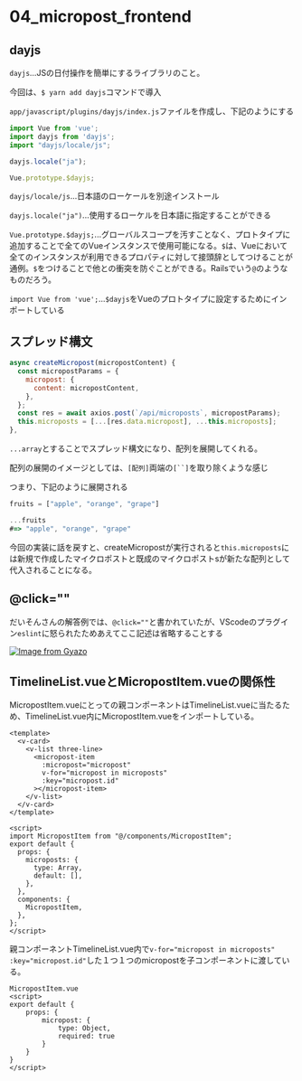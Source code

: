 # 04_micropost_frontend

## dayjs

`dayjs`...JSの日付操作を簡単にするライブラリのこと。

今回は、`$ yarn add dayjs`コマンドで導入

`app/javascript/plugins/dayjs/index.js`ファイルを作成し、下記のようにする

```js
import Vue from 'vue';
import dayjs from 'dayjs';
import "dayjs/locale/js";

dayjs.locale("ja");

Vue.prototype.$dayjs;
```

`dayjs/locale/js`...日本語のローケールを別途インストール

`dayjs.locale("ja")`...使用するローケルを日本語に指定することができる

`Vue.prototype.$dayjs;`...グローバルスコープを汚すことなく、プロトタイプに追加することで全てのVueインスタンスで使用可能になる。`$`は、Vueにおいて全てのインスタンスが利用できるプロパティに対して接頭辞としてつけることが通例。`$`をつけることで他との衝突を防ぐことができる。Railsでいう`@`のようなものだろう。

`import Vue from 'vue';`...`$dayjs`をVueのプロトタイプに設定するためにインポートしている

## スプレッド構文

```js
async createMicropost(micropostContent) {
  const micropostParams = {
    micropost: {
      content: micropostContent,
    },
  };
  const res = await axios.post(`/api/microposts`, micropostParams);
  this.microposts = [...[res.data.micropost], ...this.microposts];
},
```

`...array`とすることでスプレッド構文になり、配列を展開してくれる。

配列の展開のイメージとしては、`[配列]`両端の`[``]`を取り除くような感じ

つまり、下記のように展開される

```js
fruits = ["apple", "orange", "grape"]

...fruits
#=> "apple", "orange", "grape"
```

今回の実装に話を戻すと、createMicropostが実行されると`this.microposts`には新規で作成したマイクロポストと既成のマイクロポストsが新たな配列として代入されることになる。

## @click=""

だいそんさんの解答例では、`@click=""`と書かれていたが、VScodeのプラグイン`eslint`に怒られたためあえてここ記述は省略することする

[![Image from Gyazo](https://i.gyazo.com/3a7fc2288c58c7fa800eaaac41e0de1b.png)](https://gyazo.com/3a7fc2288c58c7fa800eaaac41e0de1b)

## TimelineList.vueとMicropostItem.vueの関係性

MicropostItem.vueにとっての親コンポーネントはTimelineList.vueに当たるため、TimelineList.vue内にMicropostItem.vueをインポートしている。

```vue
<template>
  <v-card>
    <v-list three-line>
      <micropost-item
        :micropost="micropost"
        v-for="micropost in microposts"
        :key="micropost.id"
      ></micropost-item>
    </v-list>
  </v-card>
</template>

<script>
import MicropostItem from "@/components/MicropostItem";
export default {
  props: {
    microposts: {
      type: Array,
      default: [],
    },
  },
  components: {
    MicropostItem,
  },
};
</script>
```

親コンポーネントTimelineList.vue内で`v-for="micropost in microposts" :key="micropost.id"`した１つ１つのmicropostを子コンポーネントに渡している。

```vue
MicropostItem.vue
<script>
export default {
    props: {
        micropost: {
            type: Object,
            required: true
        }
    }
}
</script>
```
